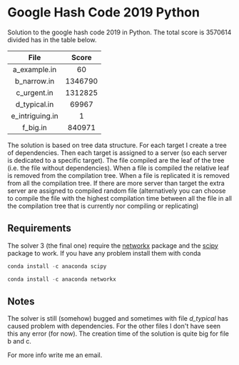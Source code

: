 # Google Hash Code 2019 Python
 Solution to the google hash code 2019 in Python. The total score is 3570614 divided has in the table below.


|       File      |  Score  |
|:---------------:|:-------:|
|   a_example.in  |    60   |
|   b_narrow.in   | 1346790 |
|   c_urgent.in   | 1312825 |
|   d_typical.in  |  69967  |
| e_intriguing.in |    1    |
|     f_big.in    |  840971 |

The solution is based on tree data structure. For each target I create a tree of dependencies. Then each target is assigned to a server (so each server is dedicated to a specific target). The file compiled are the leaf of the tree (i.e. the file without dependencies). When a file is compiled the relative leaf is removed from the compilation tree. When a file is replicated it is removed from all the compilation tree. If there are more server than target the extra server are assigned to compiled random file (alternatively you can choose to compile the file with the highest compilation time between all the file in all the compilation tree that is currently nor compiling or replicating)

## Requirements
The solver 3 (the final one) require the [networkx](https://networkx.org/) package and the [scipy](https://scipy.org/) package to work.
If you have any problem install them with conda 
```python
conda install -c anaconda scipy

conda install -c anaconda networkx 
```

## Notes
The solver is still (somehow) bugged and sometimes with file *d_typical* has caused problem with dependencies. For the other files I don't have seen this any error (for now).
The creation time of the solution is quite big for file b and c.

For  more info write me an email.
